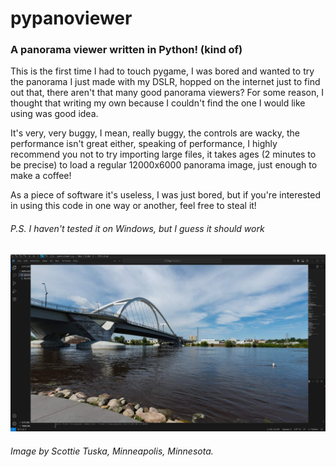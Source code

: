 # pypanoviewer
### A panorama viewer written in Python! (kind of)


This is the first time I had to touch pygame, I was bored and wanted to try the panorama I just made with my DSLR, hopped on the internet just to find out that, there aren't that many good panorama viewers? For some reason, I thought that writing my own because I couldn't find the one I would like using was good idea.

It's very, very buggy, I mean, really buggy, the controls are wacky, the performance isn't great either, speaking of performance, I highly recommend you not to try importing large files, it takes ages (2 minutes to be precise) to load a regular 12000x6000 panorama image, just enough to make a coffee! 

As a piece of software it's useless, I was just bored, but if you're interested in using this code in one way or another, feel free to steal it!

###### P.S. I haven't tested it on Windows, but I guess it should work

![image](https://raw.githubusercontent.com/CloudyBlunt/pypanoviewer/refs/heads/main/untitled.jpg)
###### Image by Scottie Tuska, Minneapolis, Minnesota.
